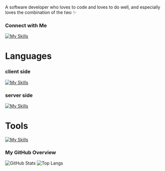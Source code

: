 A software developer who loves to code and loves to do well, and especially loves the combination of the two ✨

### Connect with Me
[![My Skills](https://skillicons.dev/icons?i=gmail)](mailto:r0583273805@gmail.com)

# Languages 

### client side

[![My Skills](https://skillicons.dev/icons?i=html,css,js,react,angular&perline=7)]()

### server side

[![My Skills](https://skillicons.dev/icons?i=java,nodejs,c,cs,cpp,py&perline=7)]()

# Tools 

[![My Skills](https://skillicons.dev/icons?i=gcp,git,docker&perline=3)]()

### My GitHub Overview
![GitHub Stats](https://github-readme-stats.vercel.app/api?username=rachelyWinter&show_icons=true&theme=radical)
![Top Langs](https://github-readme-stats.vercel.app/api/top-langs/?username=rachelyWinter&layout=compact&theme=radical)
